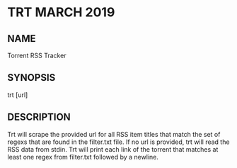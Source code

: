 # TRT MARCH 2019

## NAME
Torrent RSS Tracker

## SYNOPSIS
trt [url]

## DESCRIPTION
Trt will scrape the provided url for all RSS item titles that match the set
of regexs that are found in the filter.txt file. If no url is provided, trt
will read the RSS data from stdin. Trt will print each link of the torrent 
that matches at least one regex from filter.txt followed by a newline.
